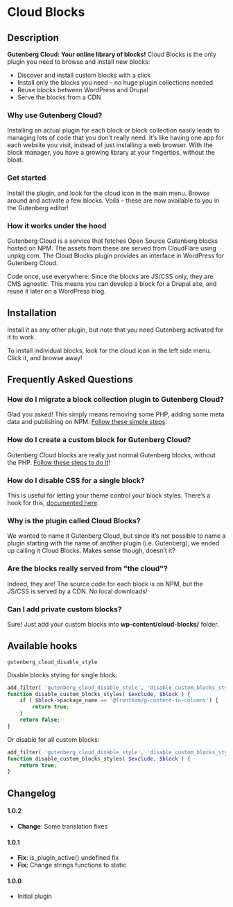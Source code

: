 # Cloud Blocks

## Description
**Gutenberg Cloud: Your online library of blocks!** Cloud Blocks is the only plugin you need to browse and install new blocks:

- Discover and install custom blocks with a click
- Install only the blocks you need – no huge plugin collections needed
- Reuse blocks between WordPress and Drupal
- Serve the blocks from a CDN

### Why use Gutenberg Cloud?
Installing an actual plugin for each block or block collection easily leads to managing lots of code that you don’t really need. It’s like having one app for each website you visit, instead of just installing a web browser. With the block manager, you have a growing library at your fingertips, without the bloat. 

### Get started
Install the plugin, and look for the cloud icon in the main menu. Browse around and activate a few blocks. Voila – these are now available to you in the Gutenberg editor!

### How it works under the hood
Gutenberg Cloud is a service that fetches Open Source Gutenberg blocks hosted on NPM. The assets from these are served from CloudFlare using unpkg.com. The Cloud Blocks plugin provides an interface in WordPress for Gutenberg Cloud.

Code once, use everywhere: Since the blocks are JS/CSS only, they are CMS agnostic. This means you can develop a block for a Drupal site, and reuse it later on a WordPress blog.

## Installation
Install it as any other plugin, but note that you need Gutenberg activated for it to work.

To install individual blocks, look for the cloud icon in the left side menu. Click it, and browse away!

## Frequently Asked Questions

### How do I migrate a block collection plugin to Gutenberg Cloud?
Glad you asked! This simply means removing some PHP, adding some meta data and publishing on NPM. [Follow these simple steps](https://github.com/front/cloud-blocks/blob/master/docs/migrate-block.md).

### How do I create a custom block for Gutenberg Cloud?
Gutenberg Cloud blocks are really just normal Gutenberg blocks, without the PHP. [Follow these steps to do it](https://github.com/front/cloud-blocks/blob/master/docs/create-block.md)!

### How do I disable CSS for a single block?
This is useful for letting your theme control your block styles. There’s a hook for this, [documented here](https://github.com/front/cloud-blocks/blob/master/docs/hooks.md).

### Why is the plugin called Cloud Blocks?
We wanted to name it Gutenberg Cloud, but since it’s not possible to name a plugin starting with the name of another plugin (i.e. Gutenberg), we ended up calling it Cloud Blocks. Makes sense though, doesn’t it?

### Are the blocks really served from "the cloud"?
Indeed, they are! The source code for each block is on NPM, but the JS/CSS is served by a CDN. No local downloads!

### Can I add private custom blocks?
Sure! Just add your custom blocks into **wp-content/cloud-blocks/** folder.

## Available hooks

`gutenberg_cloud_disable_style`

Disable blocks styling for single block:

```php
add_filter( 'gutenberg_cloud_disable_style', 'disable_custom_blocks_styles', 10, 2);
function disable_custom_blocks_styles( $exclude, $block ) {
	if ( $block->package_name == '@frontkom/g-content-in-columns') {
		return true;
	}
	return false;
}
```

Or disable for all custom blocks:

```php
add_filter( 'gutenberg_cloud_disable_style', 'disable_custom_blocks_styles', 10, 2);
function disable_custom_blocks_styles( $exclude, $block ) {
	return true;
}
```


## Changelog

#### 1.0.2
* **Change**: Some translation fixes

#### 1.0.1
* **Fix**: is_plugin_active() undefined fix
* **Fix**: Change strings functions to static

#### 1.0.0
* Initial plugin
